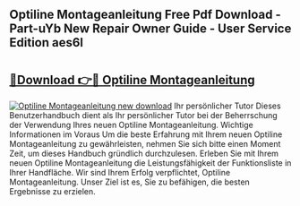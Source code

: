 ## Optiline Montageanleitung Free Pdf Download - Part-uYb New Repair Owner Guide - User Service Edition aes6l

# <h2><a href="http://df8a3qz.blite.top/?on=Optiline+Montageanleitung">🔗Download 👉🔴 Optiline Montageanleitung</a></h2>

[![Optiline Montageanleitung new download](https://i.imgur.com/lujVjoI.png)](http://df8a3qz.blite.top/?on=Optiline+Montageanleitung)
Ihr persönlicher Tutor Dieses Benutzerhandbuch dient als Ihr persönlicher Tutor bei der Beherrschung der Verwendung Ihres neuen Optiline Montageanleitung. Wichtige Informationen im Voraus Um die beste Erfahrung mit Ihrem neuen Optiline Montageanleitung zu gewährleisten, nehmen Sie sich bitte einen Moment Zeit, um dieses Handbuch gründlich durchzulesen. Erleben Sie mit Ihrem neuen Optiline Montageanleitung die Leistungsfähigkeit der Funktionsliste in Ihrer Handfläche. Wir sind Ihrem Erfolg verpflichtet, Optiline Montageanleitung. Unser Ziel ist es, Sie zu befähigen, die besten Ergebnisse zu erzielen.
